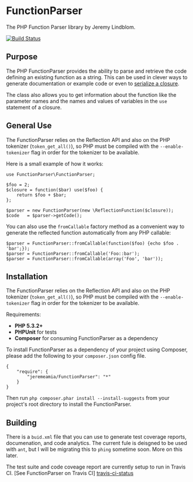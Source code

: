 # FunctionParser

The PHP Function Parser library by Jeremy Lindblom.

[![Build Status][travis-ci-status]][travis-ci]

## Purpose

The PHP FunctionParser provides the ability to parse and retrieve the code defining an existing function as a string.
This can be used in clever ways to generate documentation or example code or even to [serialize a closure][super-closure].

The class also allows you to get information about the function like the parameter names and the names and values of
variables in the `use` statement of a closure.

## General Use

The FunctionParser relies on the Reflection API and also on the PHP tokenizer (`token_get_all()`), so PHP must be
compiled with the `--enable-tokenizer` flag in order for the tokenizer to be available.

Here is a small example of how it works:

    use FunctionParser\FunctionParser;

    $foo = 2;
    $closure = function($bar) use($foo) {
        return $foo + $bar;
    };

    $parser = new FunctionParser(new \ReflectionFunction($closure));
    $code   = $parser->getCode();

You can also use the `fromCallable` factory method as a convenient way to generate the reflected function automatically
from any PHP callable:

    $parser = FunctionParser::fromCallable(function($foo) {echo $foo . 'bar';});
    $parser = FunctionParser::fromCallable('Foo::bar');
    $parser = FunctionParser::fromCallable(array('Foo', 'bar'));

## Installation

The FunctionParser relies on the Reflection API and also on the PHP tokenizer (`token_get_all()`), so PHP must be
compiled with the `--enable-tokenizer` flag in order for the tokenizer to be available.

Requirements:

- **PHP 5.3.2+**
- **PHPUnit** for tests
- **Composer** for consuming FunctionParser as a dependency

To install FunctionParser as a dependency of your project using Composer, please add the following to your
`composer.json` config file.

    {
        "require": {
            "jeremeamia/FunctionParser": "*"
        }
    }

Then run `php composer.phar install --install-suggests` from your project's root directory to install the FunctionParser.

## Building

There is a `buid.xml` file that you can use to generate test coverage reports, documenation, and code analytics. The
current fule is deisgned to be used with `ant`, but I will be migrating this to `phing` sometime soon. More on this later.

The test suite and code coveage report are currently setup to run in Travis CI. [See FunctionParser on Travis CI]
[travis-ci-status]



[travis-ci-status]: https://secure.travis-ci.org/jeremeamia/FunctionParser.png?branch=master
[travis-ci]:        http://travis-ci.org/jeremeamia/FunctionParser
[super-closure]:    https://github.com/jeremeamia/super_closure
